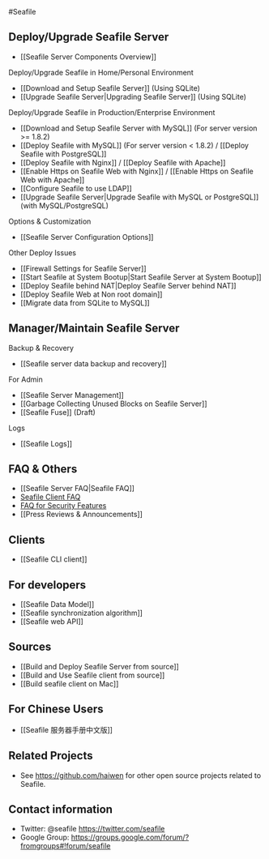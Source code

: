 #Seafile
## Deploy/Upgrade Seafile Server

* [[Seafile Server Components Overview]]

Deploy/Upgrade Seafile in Home/Personal Environment 

* [[Download and Setup Seafile Server]] (Using SQLite)
* [[Upgrade Seafile Server|Upgrading Seafile Server]] (Using SQLite)

Deploy/Upgrade Seafile in Production/Enterprise Environment

* [[Download and Setup Seafile Server with MySQL]] (For server version >= 1.8.2)
* [[Deploy Seafile with MySQL]] (For server version < 1.8.2) / [[Deploy Seafile with PostgreSQL]]
* [[Deploy Seafile with Nginx]] / [[Deploy Seafile with Apache]]
* [[Enable Https on Seafile Web with Nginx]] / [[Enable Https on Seafile Web with Apache]]
* [[Configure Seafile to use LDAP]]
* [[Upgrade Seafile Server|Upgrade Seafile with MySQL or PostgreSQL]] (with MySQL/PostgreSQL)

Options & Customization

* [[Seafile Server Configuration Options]]

Other Deploy Issues

* [[Firewall Settings for Seafile Server]]
* [[Start Seafile at System Bootup|Start Seafile Server at System Bootup]]
* [[Deploy Seafile behind NAT|Deploy Seafile Server behind NAT]]
* [[Deploy Seafile Web at Non root domain]]
* [[Migrate data from SQLite to MySQL]]

## Manager/Maintain Seafile Server

Backup & Recovery

* [[Seafile server data backup and recovery]]

For Admin

* [[Seafile Server Management]]
* [[Garbage Collecting Unused Blocks on Seafile Server]]
* [[Seafile Fuse]] (Draft)

Logs

* [[Seafile Logs]]


## FAQ & Others

* [[Seafile Server FAQ|Seafile FAQ]]
* [Seafile Client FAQ](https://seacloud.cc/group/3/wiki/)
* [FAQ for Security Features](https://seacloud.cc/group/3/wiki/faq-for-security-features/)
* [[Press Reviews & Announcements]]

## Clients
* [[Seafile CLI client]]

## For developers
* [[Seafile Data Model]]
* [[Seafile synchronization algorithm]]
* [[Seafile web API]]

## Sources
* [[Build and Deploy Seafile Server from source]]
* [[Build and Use Seafile client from source]]
* [[Build seafile client on Mac]]



## For Chinese Users
* [[Seafile 服务器手册中文版]]

## Related Projects
* See https://github.com/haiwen for other open source projects related to Seafile.

## Contact information
* Twitter: @seafile https://twitter.com/seafile
* Google Group: https://groups.google.com/forum/?fromgroups#!forum/seafile
